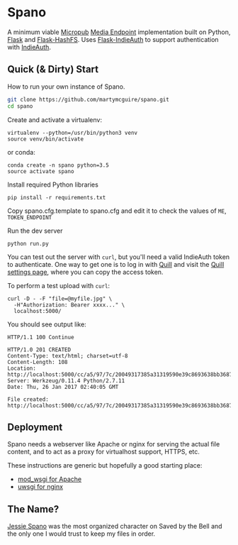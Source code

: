 Spano
=====

A minimum viable [Micropub](https://www.w3.org/TR/micropub/)
[Media Endpoint](https://www.w3.org/TR/micropub/#media-endpoint) implementation
built on Python, [Flask](http://flask.pocoo.org/) and
[Flask-HashFS](https://flask-hashfs.readthedocs.io/en/latest/). Uses
[Flask-IndieAuth](https://github.com/martymcguire/flask-indieauth/) to support
authentication with [IndieAuth](https://indieweb.org/IndieAuth).

Quick (&amp; Dirty) Start
-------------------------

How to run your own instance of Spano.

```bash
git clone https://github.com/martymcguire/spano.git
cd spano
```

Create and activate a virtualenv:

	virtualenv --python=/usr/bin/python3 venv
	source venv/bin/activate

or conda:

	conda create -n spano python=3.5
	source activate spano

Install required Python libraries

	pip install -r requirements.txt

Copy spano.cfg.template to spano.cfg and edit it to check the
values of `ME`, `TOKEN_ENDPOINT`

Run the dev server

	python run.py

You can test out the server with `curl`, but you'll need a valid
IndieAuth token to authenticate. One way to get one is to log in
with [Quill](https://quill.p3k.io/) and visit the
[Quill settings page](https://quill.p3k.io/settings), where you
can copy the access token.

To perform a test upload with `curl`:

	curl -D - -F "file=@myfile.jpg" \
	  -H"Authorization: Bearer xxxx..." \
	  localhost:5000/

You should see output like:

	HTTP/1.1 100 Continue

	HTTP/1.0 201 CREATED
	Content-Type: text/html; charset=utf-8
	Content-Length: 108
	Location: http://localhost:5000/cc/a5/97/7c/20049317385a31319590e39c8693638bb368767a76faf0735b6dd2cb.jpg
	Server: Werkzeug/0.11.4 Python/2.7.11
	Date: Thu, 26 Jan 2017 02:40:05 GMT

	File created: http://localhost:5000/cc/a5/97/7c/20049317385a31319590e39c8693638bb368767a76faf0735b6dd2cb.jpg

Deployment
----------

Spano needs a webserver like Apache or nginx for serving the actual file content,
and to act as a proxy for virtualhost support, HTTPS, etc.

These instructions are generic but hopefully a good starting place:

* [mod_wsgi for Apache](http://flask.pocoo.org/docs/0.12/deploying/mod_wsgi/)
* [uwsgi for nginx](http://flask.pocoo.org/docs/0.12/deploying/uwsgi/)

The Name?
---------

[Jessie Spano](https://en.wikipedia.org/wiki/List_of_Saved_by_the_Bell_characters#Jessie_Spano) was the most organized character on Saved by the Bell and the only one I would trust to keep my files in order.
